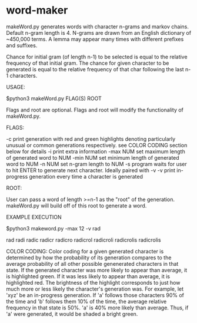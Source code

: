 # word-maker

makeWord.py generates words with character n-grams and markov chains. Default n-gram length is 4. N-grams are drawn from an English dictionary of ~450,000 terms. A lemma may appear many times with different prefixes and suffixes.

Chance for initial gram (of length n-1) to be selected is equal to the relative frequency of that initial gram.
The chance for given character to be generated is equal to the relative frequency of that char following the last n-1 characters.

USAGE:
  
$python3 makeWord.py FLAG(S) ROOT

Flags and root are optional. Flags and root will modify the functionality of makeWord.py.


FLAGS:

-c			print generation with red and green highlights denoting particularly unusual or common generations respectively.
			see COLOR CODING section below for details
-i			print extra information
-max NUM	set maximum length of generated word to NUM
-min NUM	set minimum length of generated word to NUM
-n NUM		set n-gram length to NUM
-s			program waits for user to hit ENTER to generate next character. Ideally paired with -v
-v			print in-progress generation every time a character is generated


ROOT:

User can pass a word of length >=n-1 as the "root" of the generation. makeWord.py will build off of this root to generate a word.


EXAMPLE EXECUTION

$python3 makeword.py -max 12 -v rad
<Hit ENTER to generate word>

 rad
 radi
 radic
 radicr
 radicro
 radicrol
 radicroli
 radicrolis
  radicrolis


COLOR CODING:
	Color coding for a given generated character is determined by how the probability of its generation compares to the average probability of all other possible genenerated characters in that state. If the generated character was more likely to appear than average, it is highlighted green. If it was less likely to appear than average, it is highlighted red. The brightness of the highlight corresponds to just how much more or less likely the character's generation was.
	For example, let 'xyz' be an in-progress generation. If 'a' follows those characters 90% of the time and 'b' follows them 10% of the time, the average relative frequency in that state is 50%. 'a' is 40% more likely than average. Thus, if 'a' were generated, it would be shaded a bright green.





